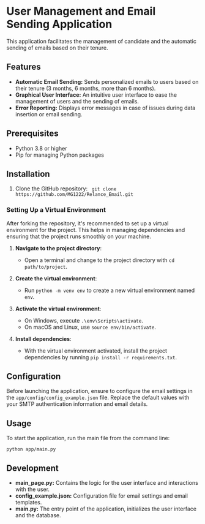 
# User Management and Email Sending Application

This application facilitates the management of candidate and the automatic sending of emails based on their tenure. 

## Features

- **Automatic Email Sending:** Sends personalized emails to users based on their tenure (3 months, 6 months, more than 6 months).
- **Graphical User Interface:** An intuitive user interface to ease the management of users and the sending of emails.
- **Error Reporting:** Displays error messages in case of issues during data insertion or email sending.

## Prerequisites

- Python 3.8 or higher
- Pip for managing Python packages

## Installation

1. Clone the GitHub repository: ` git clone https://github.com/MG1222/Relance_Email.git`

### Setting Up a Virtual Environment

After forking the repository, it's recommended to set up a virtual environment for the project. This helps in managing dependencies and ensuring that the project runs smoothly on your machine.

1. **Navigate to the project directory**:
   - Open a terminal and change to the project directory with `cd path/to/project`.

2. **Create the virtual environment**:
   - Run `python -m venv env` to create a new virtual environment named `env`.

3. **Activate the virtual environment**:
   - On Windows, execute `.\env\Scripts\activate`.
   - On macOS and Linux, use `source env/bin/activate`.

4. **Install dependencies**:
   - With the virtual environment activated, install the project dependencies by running `pip install -r requirements.txt`.

## Configuration

Before launching the application, ensure to configure the email settings in the `app/config/config_example.json` file. Replace the default values with your SMTP authentication information and email details.

## Usage

To start the application, run the main file from the command line:
```
python app/main.py
```

## Development

- **main_page.py:** Contains the logic for the user interface and interactions with the user.
- **config_example.json:** Configuration file for email settings and email templates.
- **main.py:** The entry point of the application, initializes the user interface and the database.

